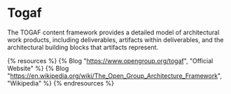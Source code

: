# Togaf

The TOGAF content framework provides a detailed model of architectural work products, including deliverables, artifacts within deliverables, and the architectural building blocks that artifacts represent.

{% resources %}
  {% Blog "https://www.opengroup.org/togaf", "Official Website" %}
  {% Blog "https://en.wikipedia.org/wiki/The_Open_Group_Architecture_Framework", "Wikipedia" %}
{% endresources %}
